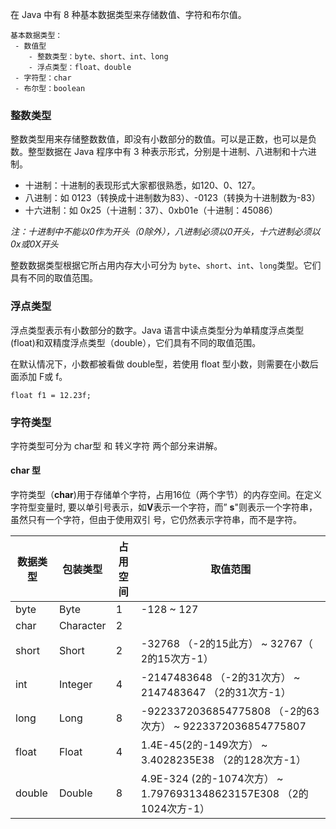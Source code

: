 在 Java 中有 8 种基本数据类型来存储数值、字符和布尔值。

```
基本数据类型：
 - 数值型
 	- 整数类型：byte、short、int、long
 	- 浮点类型：float、double
 - 字符型：char
 - 布尔型：boolean
```

### 整数类型

整数类型用来存储整数数值，即没有小数部分的数值。可以是正数，也可以是负数。整型数据在 Java 程序中有 3 种表示形式，分别是十进制、八进制和十六进制。

* 十进制：十进制的表现形式大家都很熟悉，如120、0、127。
* 八进制：如 0123（转换成十进制数为83）、-0123（转换为十进制数为-83）
* 十六进制：如 0x25（十进制：37）、0xb01e（十进制：45086）

*注：十进制中不能以0作为开头（0除外），八进制必须以0开头，十六进制必须以0x或0X开头*

整数数据类型根据它所占用内存大小可分为 `byte`、`short`、`int`、`long`类型。它们具有不同的取值范围。

### 浮点类型

浮点类型表示有小数部分的数字。Java 语言中读点类型分为单精度浮点类型(float)和双精度浮点类型（double），它们具有不同的取值范围。

在默认情况下，小数都被看做 double型，若使用 float 型小数，则需要在小数后面添加 F或 f。

```
float f1 = 12.23f;
```

### 字符类型

字符类型可分为 char型 和 转义字符 两个部分来讲解。

#### char 型

字符类型（**char**)用于存储单个字符，占用16位（两个字节）的内存空间。在定义字符型变量时, 要以单引号表示，如**V**表示一个字符，而” **s**"则表示一个字符串，虽然只有一个字符，但由于使用双引 号，它仍然表示字符串，而不是字符。

| 数据类型 | 包装类型  | 占用空间 | 取值范围                                                     |
| -------- | --------- | -------- | ------------------------------------------------------------ |
| byte     | Byte      | 1        | -128 ~ 127                                                   |
| char     | Character | 2        |                                                              |
| short    | Short     | 2        | -32768 （-2的15此方）  ~ 32767（ 2的15次方-1）               |
| int      | Integer   | 4        | -2147483648 （-2的31次方）  ~ 2147483647 （2的31次方-1）     |
| long     | Long      | 8        | -9223372036854775808 （-2的63次方）   ~  9223372036854775807 |
| float    | Float     | 4        | 1.4E-45(2的-149次方）   ~  3.4028235E38  （2的128次方-1）    |
| double   | Double    | 8        | 4.9E-324 (2的-1074次方）    ~ 1.7976931348623157E308 （2的1024次方-1） |